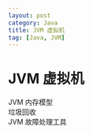 ```yaml
---
layout: post
category: Java
title: JVM 虚拟机
tag: [Java, JVM]
---
```

# JVM 虚拟机

JVM 内存模型  
垃圾回收  
JVM 故障处理工具

